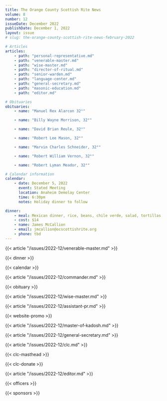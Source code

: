 ```yaml
---
title: The Orange County Scottish Rite News
volume: 8
number: 12
issueDate: December 2022
publishDate: December 1, 2022
layout: issue
# slug: the-orange-county-scottish-rite-news-february-2022

# Articles
articles:
    - path: "personal-representative.md"
    - path: "venerable-master.md"
    - path: "wise-master.md"
    - path: "director-of-ritual.md"
    - path: "senior-warden.md"
    - path: "language-center.md"
    - path: "general-secretary.md"
    - path: "masonic-education.md"
    - path: "editor.md"

# Obituaries
obituaries:
    - name: "Manuel Rex Alarcon 32°"

    - name: "Billy Wayne Morrison, 32°"

    - name: "David Brian Reule, 32°"

    - name: "Robert Lee Mason, 32°"

    - name: "Marvin Charles Schneider, 32°"

    - name: "Robert William Vernon, 32°"

    - name: "Robert Lyman Meador, 32°"

# Calendar information
calendar:
    - date: December 5, 2022
      event: Stated Meeting
      location: Anaheim Demolay Center
      time: 6:30pm
      notes: Holiday dinner to follow

dinner:
    - meal: Mexican dinner, rice, beans, chile verde, salad, tortillas, chips and salsa
    - cost: $14
    - name: James McCallion
    - email: jmcallion@ocscottishrite.org
    - phone: tbd
---
```


{{< article "/issues/2022-12/venerable-master.md" >}}

{{< dinner >}}

<!-- {{< article "/issues/2022-12/senior-warden.md" >}} -->

{{< calendar >}}

{{< article "/issues/2022-12/commander.md" >}}

{{< obituary >}}

{{< article "/issues/2022-12/wise-master.md" >}}

{{< article "/issues/2022-12/assistant-pr.md" >}}

{{< website-promo >}}

{{< article "/issues/2022-12/master-of-kadosh.md" >}}

{{< article "/issues/2022-12/general-secretary.md" >}}

{{< article "/issues/2022-12/clc.md" >}}

{{< clc-masthead >}}

{{< clc-donate >}}

{{< article "/issues/2022-12/editor.md" >}}

{{< officers >}}

{{< sponsors >}}




